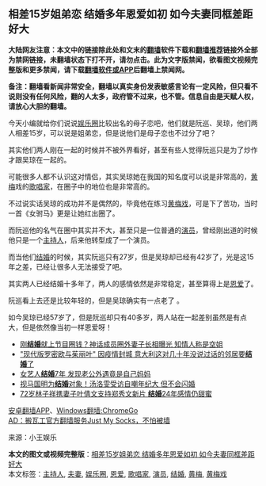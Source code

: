  <h2>相差15岁姐弟恋 结婚多年恩爱如初 如今夫妻同框差距好大</h2> <p class="notice"><b>大陆网友注意：本文中的链接除此处和文末的<a href="https://github.com/bannedbook/fanqiang" >翻墙</a>软件下载和<a href="https://github.com/killgcd/justmysocks/blob/master/README.md">翻墙推荐</a>链接外全部为禁网链接，未翻墙状态下打不开，请勿点击。此为文字版禁闻，欲看图文视频完整版和更多禁闻，请下载<a href="https://github.com/bannedbook/fanqiang">翻墙软件或APP</a>后翻墙上禁闻网。</p><p>备注：翻墙看新闻非常安全，翻墙以真实身份发表敏感言论有一定风险，但只看不说则没有任何风险，翻的人太多，政府管不过来，也不管。信息自由是天赋人权，请放心大胆的翻墙。</b></p>  <div class="entry"> <p id="conimg"></p> <p>今天小编就给你们说说<a href="https://www.bannedbook.org/bnews/tag/%e5%a8%b1%e4%b9%90%e5%9c%88/" class="st_tag internal_tag" rel="tag" title="标签 娱乐圈 下的日志">娱乐圈</a>比较出名的母子恋吧，他们就是阮巡、吴琼，他们两人相差15岁，可以说是姐弟恋，但是说他们是母子恋也不过分了吧？</p> <p>其实他们两人刚在一起的时候并不被外界看好，甚至有些人觉得阮巡只是为了炒作才跟吴琼在一起的。</p> <p></p> <p>可能很多人都不认识这对情侣，其实吴琼她在我国的知名度可以说是非常高的，<a href="https://www.bannedbook.org/bnews/tag/%e9%bb%84%e6%a2%85/" class="st_tag internal_tag" rel="tag" title="标签 黄梅 下的日志">黄梅</a>戏的<a href="https://www.bannedbook.org/bnews/tag/%E6%AD%8C%E5%94%B1%E5%AE%B6/" class="st_tag internal_tag" rel="tag" title="标签 歌唱家 下的日志">歌唱家</a>，在圈子中的地位也是非常高的。</p>  <p>不过说实话吴琼的成功并不是偶然的，毕竟他在练习<a href="https://www.bannedbook.org/bnews/tag/%e9%bb%84%e6%a2%85%e6%88%8f/" class="st_tag internal_tag" rel="tag" title="标签 黄梅戏 下的日志">黄梅戏</a>，可是下了苦功，当时一首《女驸马》更是让她红出圈了。</p> <p></p> <p>而阮巡他的名气在圈中其实并不大，甚至只是一位普通的<a href="https://www.bannedbook.org/bnews/tag/%e6%bc%94%e5%91%98/" class="st_tag internal_tag" rel="tag" title="标签 演员 下的日志">演员</a>，曾经刚出道的时候他只是一个<a href="https://www.bannedbook.org/bnews/tag/%e4%b8%bb%e6%8c%81%e4%ba%ba/" class="st_tag internal_tag" rel="tag" title="标签 主持人 下的日志">主持人</a>，后来他转型成了一个演员。</p> <p>而当他们<a href="https://www.bannedbook.org/bnews/tag/%e7%bb%93%e5%a9%9a/" class="st_tag internal_tag" rel="tag" title="标签 结婚 下的日志">结婚</a>的时候，其实阮巡只有27岁，但是吴琼却已经有42岁了，光是这15年之差，已经让很多人无法接受了吧。</p> <p></p>  <p>其实两人已经结婚十多年了，两人的感情依然是非常稳定，甚至算得上是<a href="https://www.bannedbook.org/bnews/tag/%E6%81%A9%E7%88%B1/" class="st_tag internal_tag" rel="tag" title="标签 恩爱 下的日志">恩爱</a>了。</p> <p>阮巡看上去还是比较年轻的，但是吴琼确实有一点老了 。</p> <p></p> <p>如今吴琼已经57岁了，但是阮巡却只有40多岁，两人站在一起差别虽然是有点大，但是依然像当初一样恩爱呀！</p> <ul class='op-related-articles' title='相关阅读'> <li><a href='https://www.bannedbook.org/bnews/yule/20200928/1404270.html' target='_blank'>刚<b>结婚</b>就上节目圈钱？神话成员圈外妻子长相曝光 知情人称是空姐</a></li> <li><a href='https://www.bannedbook.org/bnews/worldnews/20200924/1402374.html' target='_blank'>"现代版罗密欧与茱丽叶" 因疫情封城 意大利这对几十年没说过话的邻居要<b>结婚</b>了</a></li> <li><a href='https://www.bannedbook.org/bnews/yule/20200924/1402168.html' target='_blank'>女艺人<b>结婚</b>7年 发现老公外遇竟是自己妈妈</a></li> <li><a href='https://www.bannedbook.org/bnews/yule/20200923/1401321.html' target='_blank'>视马国明为<b>结婚</b>对象！汤洛雯受访自嘲年纪大 但不会闪婚</a></li> <li><a href='https://www.bannedbook.org/bnews/yule/20200921/1400103.html' target='_blank'>72岁林子祥携妻子叶倩文支持郑秀文新片 <b>结婚</b>24年感情仍甜蜜</a></li> </ul> <p class="texttj"> <a href="https://github.com/bannedbook/fanqiang/wiki/%E7%A6%81%E9%97%BB%E7%BD%91%E5%AE%89%E5%8D%93%E7%BF%BB%E5%A2%99%E6%96%B0%E9%97%BBAPP" target="_blank">安卓翻墙APP</a>、<a href="https://github.com/bannedbook/fanqiang/wiki/Chrome%E4%B8%80%E9%94%AE%E7%BF%BB%E5%A2%99%E5%8C%85" target="_blank">Windows翻墙:ChromeGo</a><br/> <a href="https://github.com/killgcd/justmysocks/blob/master/README.md" target="_blank">AD：搬瓦工官方翻墙服务Just My Socks，不怕被墙</a> </p><p> 来源：小王娱乐 </p> <a name='sharetosocial'></a>       <div><b>本文的图文或视频完整版</b>：<a href='https://www.bannedbook.org/bnews/yule/20200929/1405046.html'>相差15岁姐弟恋 结婚多年恩爱如初 如今夫妻同框差距好大</a></div>  </div><!--END ENTRY--> <div class="postfooter"> <div>本文标签：<a href="https://www.bannedbook.org/bnews/tag/%e4%b8%bb%e6%8c%81%e4%ba%ba/" rel="tag">主持人</a>, <a href="https://www.bannedbook.org/bnews/tag/%E5%A4%AB%E5%A6%BB/" rel="tag">夫妻</a>, <a href="https://www.bannedbook.org/bnews/tag/%e5%a8%b1%e4%b9%90%e5%9c%88/" rel="tag">娱乐圈</a>, <a href="https://www.bannedbook.org/bnews/tag/%E6%81%A9%E7%88%B1/" rel="tag">恩爱</a>, <a href="https://www.bannedbook.org/bnews/tag/%E6%AD%8C%E5%94%B1%E5%AE%B6/" rel="tag">歌唱家</a>, <a href="https://www.bannedbook.org/bnews/tag/%e6%bc%94%e5%91%98/" rel="tag">演员</a>, <a href="https://www.bannedbook.org/bnews/tag/%e7%bb%93%e5%a9%9a/" rel="tag">结婚</a>, <a href="https://www.bannedbook.org/bnews/tag/%e9%bb%84%e6%a2%85/" rel="tag">黄梅</a>, <a href="https://www.bannedbook.org/bnews/tag/%e9%bb%84%e6%a2%85%e6%88%8f/" rel="tag">黄梅戏</a></div>  </div><!--END POSTFOOTER--> 